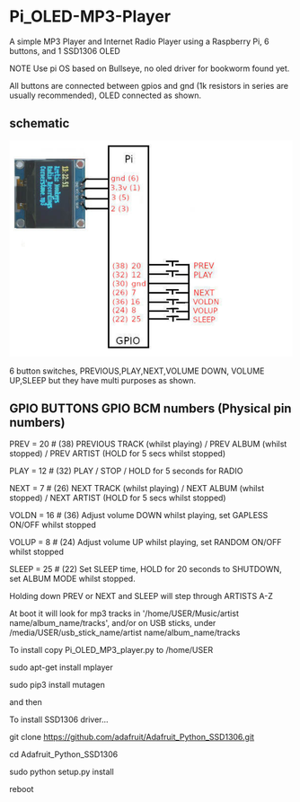# Pi_OLED-MP3-Player

A simple MP3 Player and Internet Radio Player using a Raspberry Pi, 6 buttons, and 1 SSD1306 OLED

NOTE Use pi OS based on Bullseye, no oled driver for bookworm found yet.

All buttons are connected between gpios and gnd (1k resistors in series are usually recommended), OLED connected as shown. 

## schematic

![schematic](oled_schematic.jpg)

6 button switches, PREVIOUS,PLAY,NEXT,VOLUME DOWN, VOLUME UP,SLEEP but they have multi purposes as shown.

## GPIO BUTTONS GPIO BCM numbers (Physical pin numbers)

PREV   = 20 # (38) PREVIOUS TRACK  (whilst playing) / PREV ALBUM (whilst stopped) / PREV ARTIST (HOLD for 5 secs whilst stopped) 

PLAY   = 12 # (32) PLAY / STOP / HOLD for 5 seconds for RADIO 

NEXT   = 7  # (26) NEXT TRACK (whilst playing) / NEXT ALBUM (whilst stopped) / NEXT ARTIST (HOLD for 5 secs whilst stopped) 

VOLDN  = 16 # (36) Adjust volume DOWN whilst playing, set GAPLESS ON/OFF whilst stopped

VOLUP  = 8  # (24) Adjust volume UP whilst playing, set RANDOM ON/OFF whilst stopped

SLEEP  = 25 # (22) Set SLEEP time, HOLD for 20 seconds to SHUTDOWN, set ALBUM MODE whilst stopped.

Holding down PREV or NEXT and SLEEP will step through ARTISTS A-Z 


At boot it will look for mp3 tracks in '/home/USER/Music/artist name/album_name/tracks', 
and/or on USB sticks, under /media/USER/usb_stick_name/artist name/album_name/tracks

To install copy Pi_OLED_MP3_player.py to /home/USER

sudo apt-get install mplayer

sudo pip3 install mutagen

and then

 To install SSD1306 driver...
 
 git clone https://github.com/adafruit/Adafruit_Python_SSD1306.git
 
 cd Adafruit_Python_SSD1306
 
 sudo python setup.py install
 
 reboot



